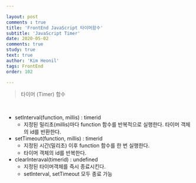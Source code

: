 ```yaml
---

layout: post
comments : true
title: 'FrontEnd JavaScript 타이머함수'
subtitle: 'JavaScript Timer'
date: 2020-05-02
comments: true
study: true
text: true
author: 'Kim Heonil'
tags: FrontEnd
order: 102

---
```


> 타이머 (Timer) 함수

<br>

- setInterval(function, millis) : timerid
  - 지정된 밀리초(millis)마다 function 함수를 반복적으로 실행한다. 타이머 객체의 id를 반환한다.
- setTimeout(function, millis) : timerid
  - 지정된 시간(밀리초) 이후 function 함수를 한 번 실행한다.
  - 타이머 객체의 id를 반복한다.
- clearInteraval(timerid) : undefined
  - 지정된 타이머객체를 즉시 종료시킨다.
  - setInterval, setTimeout 모두 종료 가능

<br><br>